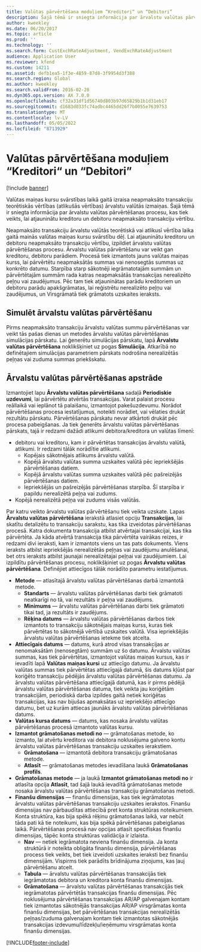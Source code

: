 ```yaml
---
title: Valūtas pārvērtēšana moduļiem “Kreditori“ un “Debitori”
description: Šajā tēmā ir sniegta informācija par ārvalstu valūtas pārvērtēšanas procesu, kas tiek veikts, lai atjauninātu kreditoru un debitoru neapmaksāto transakciju vērtību.
author: kweekley
ms.date: 06/20/2017
ms.topic: article
ms.prod: ''
ms.technology: ''
ms.search.form: CustExchRateAdjustment, VendExchRateAdjustment
audience: Application User
ms.reviewer: kfend
ms.custom: 14211
ms.assetid: defb1ea5-1f3e-4859-87d8-3f9954d3f388
ms.search.region: Global
ms.author: kweekley
ms.search.validFrom: 2016-02-28
ms.dyn365.ops.version: AX 7.0.0
ms.openlocfilehash: cf32a31df1d56740d803b97d65829b1b1d31eb17
ms.sourcegitcommit: d1683d033fc74adbc4465dd26f7b0055e7639753
ms.translationtype: MT
ms.contentlocale: lv-LV
ms.lasthandoff: 05/05/2022
ms.locfileid: "8713929"
---
```

# <a name="currency-revaluation-for-accounts-payable-and-accounts-receivable"></a>Valūtas pārvērtēšana moduļiem “Kreditori“ un “Debitori”

[!include [banner](../includes/banner.md)]

Valūtas maiņas kursu svārstības laikā gaitā izraisa neapmaksāto transakciju teorētiskās vērtības (atlikušās vērtības) ārvalstu valūtās izmaiņas. Šajā tēmā ir sniegta informācija par ārvalstu valūtas pārvērtēšanas procesu, kas tiek veikts, lai atjauninātu kreditoru un debitoru neapmaksāto transakciju vērtību. 

Neapmaksāto transakciju ārvalstu valūtās teorētiskā vai atlikusī vērtība laika gaitā mainās valūtas maiņas kursu svārstību dēļ. Lai atjauninātu kreditoru un debitoru neapmaksāto transakciju vērtību, izpildiet ārvalstu valūtas pārvērtēšanas procesu. Ārvalstu valūtas pārvērtēšanu var veikt gan kreditoru, debitoru parādiem. Procesā tiek izmantots jauns valūtas maiņas kurss, lai pārvērtētu neapmaksātās summas vai nenosegtās summas uz konkrēto datumu. Starpība starp sākotnēji iegrāmatotajām summām un pārvērtētajām summām rada katras neapmaksātās transakcijas nerealizēto peļņu vai zaudējumus. Pēc tam tiek atjauninātas parādu kreditoriem un debitoru parādu apakšgrāmatas, lai reģistrētu nerealizēto peļņu vai zaudējumus, un Virsgrāmatā tiek grāmatots uzskaites ieraksts.

## <a name="simulate-a-foreign-currency-revaluation"></a>Simulēt ārvalstu valūtas pārvērtēšanu
Pirms neapmaksāto transakciju ārvalstu valūtas summu pārvērtēšanas var veikt tās pašas dienas un metodes ārvalstu valūtas pārvērtēšanas simulācijas pārskatu. Lai ģenerētu simulācijas pārskatu, lapā **Ārvalstu valūtas pārvērtēšana** noklikšķiniet uz pogas **Simulācija**. Atkarībā no definētajiem simulācijas parametriem pārskats nodrošina nerealizētās peļņas vai zuduma summas priekšskatu.

## <a name="process-a-foreign-currency-revaluation"></a>Ārvalstu valūtas pārvērtēšanas apstrāde
Izmantojiet lapu **Ārvalstu valūtas pārvērtēšana** sadaļā **Periodiskie uzdevumi**, lai pārvērtētu atvērtās transakcijas. Varat palaist procesu reāllaikā vai ieplānot tā palaišanu, izmantojot pakešuzdevumu. Norādot pārvērtēšanas procesa iestatījumus, noteikti norādiet, vai vēlaties drukāt rezultātu pārskatu. Pārvērtēšanas pārskatu nevar atkārtoti drukāt pēc procesa pabeigšanas. Ja tiek ģenerēts ārvalstu valūtas pārvērtēšanas pārskats, tajā ir redzami dažādi atlikumi debitora/kreditora un valūtas līmenī:

-   debitoru vai kreditoru, kam ir pārvērtētas transakcijas ārvalstu valūtā, atlikumi. Ir redzami tālāk norādītie atlikumi.
    -   Kopējais sākotnējais atlikums ārvalstu valūtā.
    -   Kopējā ārvalstu valūtas summa uzskaites valūtā pēc iepriekšējās pārvērtēšanas datiem.
    -   Kopējā ārvalstu valūtas summa uzskaites valūtā pēc pašreizējās pārvērtēšanas datiem.
    -   Iepriekšējās un pašreizējās pārvērtēšanas starpība. Šī starpība ir papildu nerealizētā peļņa vai zudums.
-   Kopējā nerealizētā peļņa vai zudums visās valūtās.

Par katru veikto ārvalstu valūtas pārvērtēšanu tiek veikta uzskate. Lapas **Ārvalstu valūtas pārvērtēšana** ierakstā atlasiet opciju **Transakcijas**, lai skatītu detalizētu to transakciju sarakstu, kas tika izveidotas pārvērtēšanas procesā. Katra dokumenta transakcija atbilst atvērtajai transakcijai, kas tika pārvērtēta. Ja kāda atvērtā transakcija tika pārvērtēta vairākas reizes, ir redzami divi ieraksti, kam ir izmantots viens un tas pats dokuments. Viens ieraksts atbilst iepriekšējās nerealizētās peļņas vai zaudējumu anulēšanai, bet otrs ieraksts atbilst jaunajai nerealizētajai peļņai vai zaudējumiem. Lai izpildītu pārvērtēšanas procesu, noklikšķiniet uz pogas **Ārvalstu valūtas pārvērtēšana**. Definējiet attiecīgos tālāk norādīto parametru iestatījumus.

-   **Metode** — atlasītajā ārvalstu valūtas pārvērtēšanas darbā izmantotā metode.
    -   **Standarts** — ārvalstu valūtas pārvērtēšanas darbi tiek grāmatoti neatkarīgi no tā, vai rezultāts ir peļņa vai zaudējums.
    -   **Minimums** — ārvalstu valūtas pārvērtēšanas darbi tiek grāmatoti tikai tad, ja rezultāts ir zaudējums.
    -   **Rēķina datums** — ārvalstu valūtas pārvērtēšanas darbos tiek izmantots to transakciju sākotnējais maiņas kurss, kuras tiek pārvērtētas to sākotnējā vērtībā uzskaites valūtā. Visa iepriekšējās ārvalstu valūtas pārvērtēšanas ietekme tiek atcelta.
-   **Attiecīgais datums** — datums, kurā atrod visas transakcijas ar nenomaksātām (nenosegtām) summām uz šo datumu. Ārvalstu valūtas summas, kas tiek pārvērtētas, izmantojot valūtas maiņas kursus, kas ir ievadīti lapā **Valūtas maiņas kursi** uz attiecīgo datumu. Ja ārvalstu valūtas summas tiek pārvērtētas attiecīgajā datumā, šis datums kļūst par koriģēto transakciju pēdējās ārvalstu valūtas pārvērtēšanas datumu. Ja ārvalstu valūtas pārvērtēšana attiecīgajā datumā, kas ir pirms pēdējā ārvalstu valūtas pārvērtēšanas datuma, tiek veikta jau koriģētām transakcijām, periodiskā darba izpildes gaitā netiek koriģētas transakcijas, kas nav bijušas apmaksātas uz iepriekšējo attiecīgo datumu, bet uz kurām attiecas jaunāks ārvalstu valūtas pārvērtēšanas datums.
-   **Valūtas kursa datums** — datums, kas nosaka ārvalstu valūtas pārvērtēšanas procesā izmantoto valūtas kursu.
-   **Izmantot grāmatošanas metodi no** — grāmatošanas metode, ko izmanto, lai atvērtu kreditora vai debitora noklusējuma galveno kontu ārvalstu valūtas pārvērtēšanas transakciju uzskaites ierakstiem.
    -   **Grāmatošana** — izmantotā debitora transakciju grāmatošanas metode.
    -   **Atlasīt** — grāmatošanas metodes ievadīšana laukā **Grāmatošanas profils**.
-   **Grāmatošanas metode** — ja laukā **Izmantot grāmatošanas metodi no** ir atlasīta opcija **Atlasīt**, tad šajā laukā ievadītā grāmatošanas metode nosaka ārvalstu valūtas pārvērtēšanas transakciju grāmatošanas metodi.
-   **Finanšu dimensijas** — finanšu dimensijas, kas tiek iegrāmatotas ārvalstu valūtas pārvērtēšanas transakciju uzskaites ierakstos. Finanšu dimensijas nav pārbaudītas attiecībā pret konta struktūras noteikumiem. Konta struktūra, kas bija spēkā rēķinu grāmatošanas laikā, var nebūt tāda pati kā tie noteikumi, kas bija spēkā pārvērtēšanas pabeigšanas laikā. Pārvērtēšanas procesā nav opcijas atlasīt specifiskas finanšu dimensijas, tāpēc konta struktūras validācija ir izlaista.  
    -   **Nav** — netiek iegrāmatota neviena finanšu dimensija. Ja konta struktūrā ir noteikta obligāta finanšu dimensija, pārvērtēšanas process tiek veikts, bet tiek izveidoti uzskaites ieraksti bez finanšu dimensijām. Vispirms tiek parādīts brīdinājuma ziņojums, kas ļauj pārvērtēšanu atcelt.
    -   **Tabula** — ārvalstu valūtas pārvērtēšanas transakcijās tiek iegrāmatotas debitora un kreditora konta finanšu dimensijas.
    -   **Grāmatošana** — ārvalstu valūtas pārvērtēšanas transakcijās tiek iegrāmatotas pārvērtētās transakcijas finanšu dimensijas. Pēc noklusējuma pārvērtēšanas transakcijas AR/AP galvenajam kontam tiek izmantotas sākotnējās transakcijas AR/AP virsgrāmatas konta finanšu dimensijas, bet pārvērtēšanas transakcijas nerealizētās peļņas/zuduma galvenajam kontam tiek izmantotas sākotnējās transakcijas izdevumu/līdzekļu/ieņēmumu virsgrāmatas konta finanšu dimensijas.






[!INCLUDE[footer-include](../../includes/footer-banner.md)]
